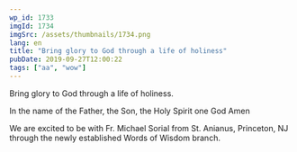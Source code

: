 ```yaml
---
wp_id: 1733
imgId: 1734
imgSrc: /assets/thumbnails/1734.png
lang: en
title: "Bring glory to God through a life of holiness"
pubDate: 2019-09-27T12:00:22
tags: ["aa", "wow"]
---
```

<!-- page: 6 -->

<p>Bring glory to God through a life of holiness.</p>
<p>In the name of the Father, the Son, the Holy Spirit one God Amen</p>
<p>We are excited to be with Fr. Michael Sorial from St. Anianus, Princeton, NJ through the newly established Words of Wisdom branch.</p>
